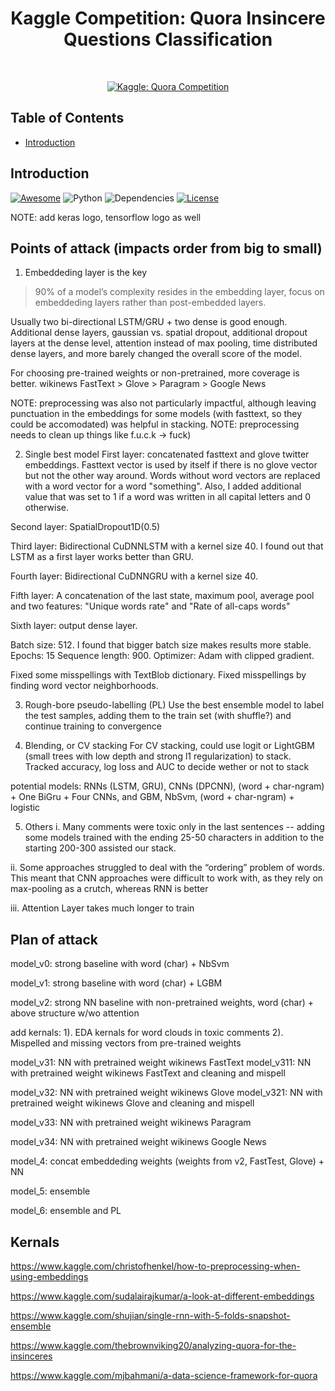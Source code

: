 <h1 align="center"> Kaggle Competition: Quora Insincere Questions Classification </h1> <br>
<p align="center">
  <a href="https://www.kaggle.com/c/quora-insincere-questions-classification">
    <img alt="Kaggle: Quora Competition" title="Kaggle: Quora Competition" src="http://www.chiranjeevivegi.com/Toxic-Comment-Challenge/img_gh/word_cloud.png">
  </a>
</p>

<!-- START doctoc generated TOC please keep comment here to allow auto update -->
<!-- DON'T EDIT THIS SECTION, INSTEAD RE-RUN doctoc TO UPDATE -->

## Table of Contents
- [Introduction](#introduction)

<!-- END doctoc generated TOC please keep comment here to allow auto update -->

## Introduction
[![Awesome](https://cdn.rawgit.com/sindresorhus/awesome/d7305f38d29fed78fa85652e3a63e154dd8e8829/media/badge.svg)](https://github.com/KevinLiao159/Quora)
![Python](https://img.shields.io/badge/python-v3.6+-blue.svg)
![Dependencies](https://img.shields.io/badge/dependencies-up%20to%20date-brightgreen.svg)
[![License](https://img.shields.io/badge/license-MIT-blue.svg)](https://opensource.org/licenses/MIT)


NOTE: add keras logo, tensorflow logo as well


## Points of attack (impacts order from big to small)
1. Embeddeding layer is the key
>90% of a model’s complexity resides in the embedding layer, focus on embeddeding layers rather than post-embedded layers. 

Usually two bi-directional LSTM/GRU + two dense is good enough. Additional dense layers, gaussian vs. spatial dropout, additional dropout layers at the dense level, attention instead of max pooling, time distributed dense layers, and more barely changed the overall score of the model.

For choosing pre-trained weights or non-pretrained, more coverage is better.
wikinews FastText > Glove > Paragram > Google News


NOTE: preprocessing was also not particularly impactful, although leaving punctuation in the embeddings for some models (with fasttext, so they could be accomodated) was helpful in stacking.
NOTE: preprocessing needs to clean up things like f.u.c.k -> fuck)

2. Single best model
First layer: concatenated fasttext and glove twitter embeddings. Fasttext vector is used by itself if there is no glove vector but not the other way around. Words without word vectors are replaced with a word vector for a word "something". Also, I added additional value that was set to 1 if a word was written in all capital letters and 0 otherwise.

Second layer: SpatialDropout1D(0.5)

Third layer: Bidirectional CuDNNLSTM with a kernel size 40. I found out that LSTM as a first layer works better than GRU.

Fourth layer: Bidirectional CuDNNGRU with a kernel size 40.

Fifth layer: A concatenation of the last state, maximum pool, average pool and two features: "Unique words rate" and "Rate of all-caps words"

Sixth layer: output dense layer.

Batch size: 512. I found that bigger batch size makes results more stable.
Epochs: 15
Sequence length: 900.
Optimizer: Adam with clipped gradient.

Fixed some misspellings with TextBlob dictionary.
Fixed misspellings by finding word vector neighborhoods.

3. Rough-bore pseudo-labelling (PL)
Use the best ensemble model to label the test samples, adding them to the train set (with shuffle?) and continue training to convergence

4. Blending, or CV stacking
For CV stacking, could use logit or LightGBM (small trees with low depth and strong l1 regularization) to stack. Tracked accuracy, log loss and AUC to decide wether or not to stack

potential models: RNNs (LSTM, GRU), CNNs (DPCNN), (word + char-ngram) + One BiGru + Four CNNs, and GBM, NbSvm, (word + char-ngram) + logistic

5. Others
  i. Many comments were toxic only in the last sentences -- adding some models trained with the ending 25-50 characters in addition to the starting 200-300 assisted our stack.
  
  ii. Some approaches struggled to deal with the “ordering” problem of words. This meant that CNN approaches were difficult to work with, as they rely on max-pooling as a crutch, whereas RNN is better

  iii. Attention Layer takes much longer to train



## Plan of attack

model_v0: strong baseline with word (char) + NbSvm

model_v1: strong baseline with word (char) + LGBM

model_v2: strong NN baseline with non-pretrained weights, word (char) + above structure w/wo attention

add kernals:
  1). EDA kernals for word clouds in toxic comments
  2). Mispelled and missing vectors from pre-trained weights

model_v31: NN with pretrained weight wikinews FastText
model_v311: NN with pretrained weight wikinews FastText and cleaning and mispell

model_v32: NN with pretrained weight wikinews Glove
model_v321: NN with pretrained weight wikinews Glove and cleaning and mispell

model_v33: NN with pretrained weight wikinews Paragram

model_v34: NN with pretrained weight wikinews Google News

model_4: concat embeddeding weights (weights from v2, FastTest, Glove) + NN

model_5: ensemble

model_6: ensemble and PL



## Kernals
https://www.kaggle.com/christofhenkel/how-to-preprocessing-when-using-embeddings

https://www.kaggle.com/sudalairajkumar/a-look-at-different-embeddings

https://www.kaggle.com/shujian/single-rnn-with-5-folds-snapshot-ensemble

https://www.kaggle.com/thebrownviking20/analyzing-quora-for-the-insinceres

https://www.kaggle.com/mjbahmani/a-data-science-framework-for-quora